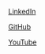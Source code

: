 [LinkedIn](https://www.linkedin.com/in/sean-lidy)

[GitHub](https://github.com/0mega24)

[YouTube]()

[]()

[]()
